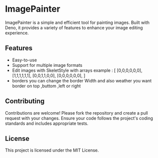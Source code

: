 # ImagePainter

ImagePainter is a simple and efficient tool for painting images. Built with Deno, it provides a variety of features to enhance your image editing experience.

## Features

- Easy-to-use 
- Support for multiple image formats
- Edit images with SkeletStyle with arrays example : 
[ [0,0,0,0,0,0],
  [1,1,1,1,1,1],
  [0,0,1,1,0,0],
  [0,0,0,0,0,0],
]
- borders you can change the border Width and also weather you want border on top ,buttom ,left or right
## Contributing

Contributions are welcome! Please fork the repository and create a pull request with your changes. Ensure your code follows the project's coding standards and includes appropriate tests.

## License

This project is licensed under the MIT License.
